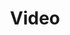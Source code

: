 ---
layout: nexusredirect
title: Video
navigation_weight: 4
redirecturl: https://www.youtube.com/channel/UCfTtDmNHwhD42U-re-bUtyw
---